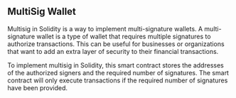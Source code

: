 ## MultiSig Wallet

Multisig in Solidity is a way to implement multi-signature wallets. A multi-signature wallet is a type of wallet that requires multiple signatures to authorize transactions. This can be useful for businesses or organizations that want to add an extra layer of security to their financial transactions.

To implement multisig in Solidity, this smart contract stores the addresses of the authorized signers and the required number of signatures. The smart contract will only execute transactions if the required number of signatures have been provided.